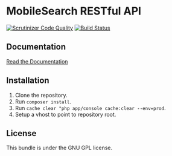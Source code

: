 MobileSearch RESTful API
=====================

[![Scrutinizer Code Quality](https://scrutinizer-ci.com/g/inleadmedia/mobilesearch_rest/badges/quality-score.png?b=master)](https://scrutinizer-ci.com/g/inleadmedia/mobilesearch_rest/?branch=master)
[![Build Status](https://scrutinizer-ci.com/g/inleadmedia/mobilesearch_rest/badges/build.png?b=master)](https://scrutinizer-ci.com/g/inleadmedia/mobilesearch_rest/build-status/master)

Documentation
-------------

[Read the Documentation](http://am.fs_rest.dev.inlead.dk/web/)

Installation
------------

1. Clone the repository.
2. Run ``composer install``.
3. Run ``cache clear "php app/console cache:clear --env=prod``.
4. Setup a vhost to point to repository root.

License
-------

This bundle is under the GNU GPL license.
